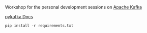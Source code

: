 Workshop for the personal development sessions on [Apache Kafka](https://kafka.apache.org/)

[pykafka Docs](https://pykafka.readthedocs.io/en/latest/index.html)

`pip install -r requirements.txt`

